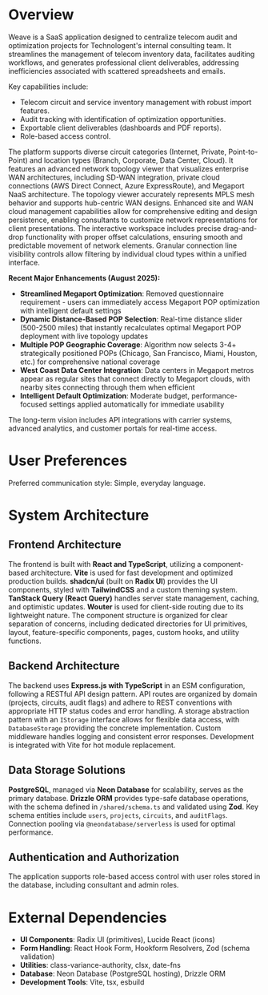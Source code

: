 # Overview

Weave is a SaaS application designed to centralize telecom audit and optimization projects for Technologent's internal consulting team. It streamlines the management of telecom inventory data, facilitates auditing workflows, and generates professional client deliverables, addressing inefficiencies associated with scattered spreadsheets and emails.

Key capabilities include:
- Telecom circuit and service inventory management with robust import features.
- Audit tracking with identification of optimization opportunities.
- Exportable client deliverables (dashboards and PDF reports).
- Role-based access control.

The platform supports diverse circuit categories (Internet, Private, Point-to-Point) and location types (Branch, Corporate, Data Center, Cloud). It features an advanced network topology viewer that visualizes enterprise WAN architectures, including SD-WAN integration, private cloud connections (AWS Direct Connect, Azure ExpressRoute), and Megaport NaaS architecture. The topology viewer accurately represents MPLS mesh behavior and supports hub-centric WAN designs. Enhanced site and WAN cloud management capabilities allow for comprehensive editing and design persistence, enabling consultants to customize network representations for client presentations. The interactive workspace includes precise drag-and-drop functionality with proper offset calculations, ensuring smooth and predictable movement of network elements. Granular connection line visibility controls allow filtering by individual cloud types within a unified interface. 

**Recent Major Enhancements (August 2025):**
- **Streamlined Megaport Optimization**: Removed questionnaire requirement - users can immediately access Megaport POP optimization with intelligent default settings
- **Dynamic Distance-Based POP Selection**: Real-time distance slider (500-2500 miles) that instantly recalculates optimal Megaport POP deployment with live topology updates
- **Multiple POP Geographic Coverage**: Algorithm now selects 3-4+ strategically positioned POPs (Chicago, San Francisco, Miami, Houston, etc.) for comprehensive national coverage
- **West Coast Data Center Integration**: Data centers in Megaport metros appear as regular sites that connect directly to Megaport clouds, with nearby sites connecting through them when efficient
- **Intelligent Default Optimization**: Moderate budget, performance-focused settings applied automatically for immediate usability

The long-term vision includes API integrations with carrier systems, advanced analytics, and customer portals for real-time access.

# User Preferences

Preferred communication style: Simple, everyday language.

# System Architecture

## Frontend Architecture

The frontend is built with **React and TypeScript**, utilizing a component-based architecture. **Vite** is used for fast development and optimized production builds. **shadcn/ui** (built on **Radix UI**) provides the UI components, styled with **TailwindCSS** and a custom theming system. **TanStack Query (React Query)** handles server state management, caching, and optimistic updates. **Wouter** is used for client-side routing due to its lightweight nature. The component structure is organized for clear separation of concerns, including dedicated directories for UI primitives, layout, feature-specific components, pages, custom hooks, and utility functions.

## Backend Architecture

The backend uses **Express.js with TypeScript** in an ESM configuration, following a RESTful API design pattern. API routes are organized by domain (projects, circuits, audit flags) and adhere to REST conventions with appropriate HTTP status codes and error handling. A storage abstraction pattern with an `IStorage` interface allows for flexible data access, with `DatabaseStorage` providing the concrete implementation. Custom middleware handles logging and consistent error responses. Development is integrated with Vite for hot module replacement.

## Data Storage Solutions

**PostgreSQL**, managed via **Neon Database** for scalability, serves as the primary database. **Drizzle ORM** provides type-safe database operations, with the schema defined in `/shared/schema.ts` and validated using **Zod**. Key schema entities include `users`, `projects`, `circuits`, and `auditFlags`. Connection pooling via `@neondatabase/serverless` is used for optimal performance.

## Authentication and Authorization

The application supports role-based access control with user roles stored in the database, including consultant and admin roles.

# External Dependencies

- **UI Components**: Radix UI (primitives), Lucide React (icons)
- **Form Handling**: React Hook Form, Hookform Resolvers, Zod (schema validation)
- **Utilities**: class-variance-authority, clsx, date-fns
- **Database**: Neon Database (PostgreSQL hosting), Drizzle ORM
- **Development Tools**: Vite, tsx, esbuild
```